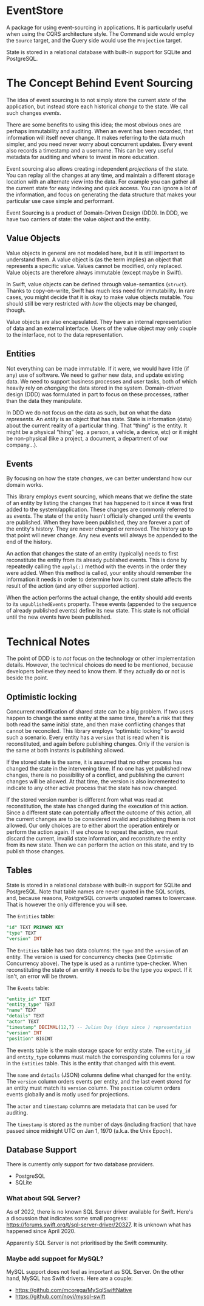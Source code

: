 # EventStore

A package for using event-sourcing in applications. It is particularly useful when using the CQRS architecture style. The Command side would employ the `Source` target, and the Query side would use the `Projection` target.

State is stored in a relational database with built-in support for SQLite and PostgreSQL.

# The Concept Behind Event Sourcing

The idea of event sourcing is to not simply store the current *state* of the application, but instead store each historical *change* to the state. We call such changes *events*.

There are some benefits to using this idea; the most obvious ones are perhaps immutability and auditing. When an event has been recorded, that information will itself never change. It makes referring to the data much simpler, and you need never worry about concurrent updates. Every event also records a timestamp and a username. This can be very useful metadata for auditing and where to invest in more education.

Event sourcing also allows creating independent *projections* of the state. You can replay all the changes at any time, and maintain a different storage location with an alternate view into the data. For example you can gather all the current state for easy indexing and quick access. You can ignore a lot of the information, and focus on generating the data structure that makes your particular use case simple and performant.

Event Sourcing is a product of Domain-Driven Design (DDD). In DDD, we have two carriers of state: the value object and the entity.

## Value Objects

Value objects in general are not modeled here, but it is still important to understand them. A value object is (as the term implies) an object that represents a specific value. Values cannot be modified, only replaced. Value objects are therefore always immutable (except maybe in Swift).

In Swift, value objects can be defined through value-semantics (`struct`). Thanks to copy-on-write, Swift has much less need for immutability. In rare cases, you might decide that it is okay to make value objects mutable. You should still be very restricted with *how* the objects may be changed, though.

Value objects are also encapsulated. They have an internal representation of data and an external interface. Users of the value object may only couple to the interface, not to the data representation.

## Entities

Not everything can be made immutable. If it were, we would have little (if any) use of software. We need to gather new data, and update existing data. We need to support business processes and user tasks, both of which heavily rely on *changing* the data stored in the system. Domain-driven design (DDD) was formulated in part to focus on these processes, rather than the data they manipulate.

In DDD we do not focus on the data as such, but on what the data *represents*. An *entity* is an object that has state. State is information (data) about the current reality of a particular thing. That “thing” is the entity. It might be a physical “thing” (eg. a person, a vehicle, a device, etc) or it might be non-physical (like a project, a document, a department of our company...).

## Events

By focusing on how the state *changes*, we can better understand how our domain works.

This library employs event sourcing, which means that we define the state of an entity by listing the changes that has happened to it since it was first added to the system/application. These changes are commonly referred to as *events*. The state of the entity hasn't officially changed until the events are published. When they have been published, they are forever a part of the entity's history. They are never changed or removed. The history up to that point will never change. Any new events will always be appended to the end of the history.

An action that changes the state of an entity (typically) needs to first reconstitute the entity from its already published events. This is done by repeatedly calling the `apply(:)` method with the events in the order they were added. When this method is called, your entity should remember the information it needs in order to determine how its current state affects the result of the action (and any other supported action).

When the action performs the actual change, the entity should add events to its `unpublishedEvents` property. These events (appended to the sequence of already published events) define its new state. This state is not official until the new events have been published.

# Technical Notes

The point of DDD is to *not* focus on the technology or other implementation details. However, the technical choices do need to be mentioned, because developers believe they need to know them. If they actually do or not is beside the point.

## Optimistic locking

Concurrent modification of shared state can be a big problem. If two users happen to change the same entity at the same time, there's a risk that they both read the same initial state, and then make conflicting changes that cannot be reconciled. This library employs “optimistic locking” to avoid such a scenario. Every entity has a `version` that is read when it is reconstituted, and again before publishing changes. Only if the version is the same at both instants is publishing allowed.

If the stored state is the same, it is assumed that no other process has changed the state in the intervening time. If no one has yet published new changes, there is no possibility of a conflict, and publishing the current changes will be allowed. At that time, the version is also incremented to indicate to any other active process that the state has now changed.

If the stored version number is different from what was read at reconstitution, the state has changed during the execution of this action. Since a different state can potentially affect the outcome of this action, all the current changes are to be considered invalid and publishing them is not allowed. Our only choices are to either abort the operation entirely or perform the action again. If we choose to repeat the action, we must discard the current, invalid state information, and reconstitute the entity from its new state. Then we can perform the action on this state, and try to publish those changes.

## Tables

State is stored in a relational database with built-in support for SQLite and PostgreSQL. Note that table names are never quoted in the SQL scripts, and, because reasons, PostgreSQL converts unquoted names to lowercase. That is however the only difference you will see.

The `Entities` table:

```sql
"id" TEXT PRIMARY KEY
"type" TEXT
"version" INT
```

The `Entities` table has two data columns: the `type` and the `version` of an entity. The version is used for concurrency checks (see Optimistic Concurrency above). The type is used as a runtime type-checker. When reconstituting the state of an entity it needs to be the type you expect. If it isn't, an error will be thrown.

The `Events` table:

```sql
"entity_id" TEXT
"entity_type" TEXT
"name" TEXT
"details" TEXT
"actor" TEXT
"timestamp" DECIMAL(12,7) -- Julian Day (days since ) representation
"version" INT
"position" BIGINT
```

The events table is the main storage space for entity state. The `entity_id` and `entity_type` columns must match the corresponding columns for a row in the `Entities` table. This is the entity that changed with this event.

The `name` and `details` (JSON) columns define what changed for the entity. The `version` column orders events per entity, and the last event stored for an entity must match its `version` column. The `position` column orders events globally and is motly used for projections.

The `actor` and `timestamp` columns are metadata that can be used for auditing.

The `timestamp` is stored as the number of days (including fraction) that have passed since midnight UTC on Jan 1, 1970 (a.k.a. the Unix Epoch).

## Database Support

There is currently only support for two database providers.

- PostgreSQL
- SQLite

### What about SQL Server?

As of 2022, there is no known SQL Server driver available for Swift. Here's a discussion that indicates some small progress: https://forums.swift.org/t/sql-server-driver/20327. It is unknown what has happened since April 2020.

Apparently SQL Server is not prioritised by the Swift community.

### Maybe add suppoet for MySQL?

MySQL support does not feel as important as SQL Server. On the other hand, MySQL has Swift drivers. Here are a couple:

- https://github.com/mcorega/MySqlSwiftNative
- https://github.com/novi/mysql-swift

